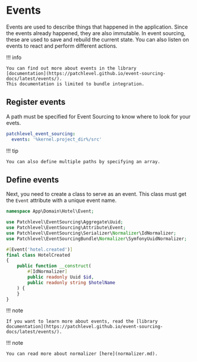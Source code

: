 # Events

Events are used to describe things that happened in the application. 
Since the events already happened, they are also immutable. 
In event sourcing, these are used to save and rebuild the current state. 
You can also listen on events to react and perform different actions.

!!! info

    You can find out more about events in the library 
    [documentation](https://patchlevel.github.io/event-sourcing-docs/latest/events/). 
    This documentation is limited to bundle integration.

## Register events

A path must be specified for Event Sourcing to know where to look for your evets.

```yaml
patchlevel_event_sourcing:
  events: '%kernel.project_dir%/src'
```

!!! tip

    You can also define multiple paths by specifying an array.

## Define events

Next, you need to create a class to serve as an event.
This class must get the `Event` attribute with a unique event name.

```php
namespace App\Domain\Hotel\Event;

use Patchlevel\EventSourcing\Aggregate\Uuid;
use Patchlevel\EventSourcing\Attribute\Event;
use Patchlevel\EventSourcing\Serializer\Normalizer\IdNormalizer;
use Patchlevel\EventSourcingBundle\Normalizer\SymfonyUuidNormalizer;

#[Event('hotel.created')]
final class HotelCreated
{
    public function __construct(
        #[IdNormalizer]
        public readonly Uuid $id, 
        public readonly string $hotelName
    ) {
    }
}
```

!!! note

    If you want to learn more about events, read the [library documentation](https://patchlevel.github.io/event-sourcing-docs/latest/events/).

!!! note

    You can read more about normalizer [here](normalizer.md).